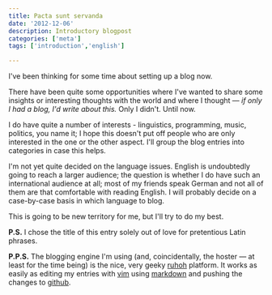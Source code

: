 ```yaml
---
title: Pacta sunt servanda
date: '2012-12-06'
description: Introductory blogpost
categories: ['meta']
tags: ['introduction','english']

---
```


I've been thinking for some time about setting up a blog now.

There have been quite some opportunities where I've wanted to share some insights or interesting thoughts with the world and where I thought &mdash; *if only I had a blog, I'd write about this.* Only I didn't. Until now.

I do have quite a number of interests - linguistics, programming, music, politics, you name it; I hope this doesn't put off people who are only interested in the one or the other aspect. I'll group the blog entries into categories in case this helps.

I'm not yet quite decided on the language issues. English is undoubtedly going to reach a larger audience; the question is whether I do have such an international audience at all; most of my friends speak German and not all of them are that comfortable with reading English. I will probably decide on a case-by-case basis in which language to blog.

This is going to be new territory for me, but I'll try to do my best.

**P.S.** I chose the title of this entry solely out of love for pretentious Latin phrases.

**P.P.S.** The blogging engine I'm using (and, coincidentally, the hoster &mdash; at least for the time being) is the nice, very geeky [ruhoh](http://ruhoh.com) platform. It works as easily as editing my entries with [vim](http://www.vim.org) using [markdown](http://daringfireball.net/projects/markdown) and pushing the changes to [github](https://github.com).

